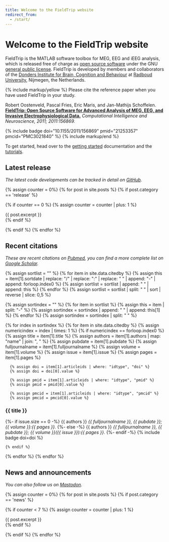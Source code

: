 ```yaml
---
title: Welcome to the FieldTrip website
redirect_from:
  - /start/
---
```


# Welcome to the FieldTrip website

FieldTrip is the MATLAB software toolbox for MEG, EEG and iEEG analysis, which is released free of charge as [open source software](https://en.wikipedia.org/wiki/Open_source) under the GNU [general public license](https://www.gnu.org/copyleft/gpl.html). FieldTrip is developed by members and collaborators of the [Donders Institute for Brain, Cognition and Behaviour](https://www.ru.nl/donders/) at [Radboud University](https://www.ru.nl), Nijmegen, the Netherlands.

{% include markup/yellow %}
Please cite the reference paper when you have used FieldTrip in your study.

Robert Oostenveld, Pascal Fries, Eric Maris, and Jan-Mathijs Schoffelen. **[FieldTrip: Open Source Software for Advanced Analysis of MEG, EEG, and Invasive Electrophysiological Data.](https://doi.org/10.1155/2011/156869)** _Computational Intelligence and Neuroscience, 2011; 2011:156869._

{% include badge doi="10.1155/2011/156869" pmid="21253357" pmcid="PMC3021840" %}
{% include markup/end %}

To get started, head over to the [getting started](/getting_started) documentation and the [tutorials](/tutorial).

<section id="sec-news" markdown="1">

## Latest release

_The latest code developments can be tracked in detail on [GitHub](/development/git)._

{% assign counter = 0%}
{% for post in site.posts %}
{% if post.category == 'release' %}

{% if counter == 0 %}
{% assign counter = counter | plus: 1 %}
<div class="post-excerpt" markdown="1">
{{ post.excerpt }}
</div>
{% endif %}

{% endif %}
{% endfor %}

</section>

<section id="sec-news" markdown="1">

## Recent citations

_These are recent citations on [Pubmed](https://pubmed.ncbi.nlm.nih.gov/21253357), you can find a more complete list on [Google Scholar](https://scholar.google.com/scholar?cites=3328911510682538425&scisbd=1)._

{% assign sortlist = "" %}
{% for item in site.data.citedby %}
{% assign this = item[1].sortdate | replace: "/" | replace: ":" | replace: " " | append: "-" | append: forloop.index0 %}
{% assign sortlist = sortlist | append: " " | append: this %}
{% endfor %}
{% assign sortlist = sortlist | split: " " | sort | reverse | slice: 0,5 %}

{% assign sortindex = "" %}
{% for item in sortlist %}
{% assign this = item | split: "-" %}
{% assign sortindex = sortindex | append: " " | append: this[1] %}
{% endfor %}
{% assign sortindex = sortindex | split: " " %}

<div class="post-excerpt" markdown="1">

{% for index in sortindex %}
  {% for item in site.data.citedby %}
    {% assign numericindex = index | times: 1 %}
    {% if numericindex == forloop.index0 %}
      {% assign title = item[1].title %}
      {% assign authors = item[1].authors | map: "name"  | join: ", " %}
      {% assign pubdate = item[1].pubdate %}
      {% assign fulljournalname = item[1].fulljournalname %}
      {% assign volume = item[1].volume %}
      {% assign issue = item[1].issue %}
      {% assign pages = item[1].pages %}

      {% assign doi = item[1].articleids | where: "idtype", "doi" %}
      {% assign doi = doi[0].value %}

      {% assign pmid = item[1].articleids | where: "idtype", "pmid" %}
      {% assign pmid = pmid[0].value %}

      {% assign pmcid = item[1].articleids | where: "idtype", "pmcid" %}
      {% assign pmcid = pmcid[0].value %}
  
<h3>{{ title }}</h3>

{%- if issue.size == 0 -%}
{{ authors }} <em>{{ fulljournalname }}, {{ pubdate }}; {{ volume }}:{{ pages }}.</em>
{%- else -%}
{{ authors }} <em>{{ fulljournalname }}, {{ pubdate }}; {{ volume }}({{ issue }}):{{ pages }}.</em>
{%- endif -%}
{% include badge doi=doi %}

    {% endif %}
  {% endfor %}
{% endfor %}

</div>

<section id="sec-news" markdown="1">

## News and announcements

_You can also follow us on [Mastodon](https://fosstodon.org/@fieldtriptoolbox)._

{% assign counter = 0%}
{% for post in site.posts %}
{% if post.category == 'news' %}

{% if counter < 7 %}
{% assign counter = counter | plus: 1 %}
<div class="post-excerpt" markdown="1">
{{ post.excerpt }}
</div>
{% endif %}

{% endif %}
{% endfor %}

</section>
